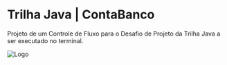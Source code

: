 
# Trilha Java | ContaBanco

Projeto de um Controle de Fluxo para o Desafio de Projeto da Trilha Java a ser executado no terminal.



![Logo](https://lh5.googleusercontent.com/proxy/Z-4qm-b1MSSRd3KYzTYMvsVffYE276jDwUcwZLY6QwJpJxBcuHr28E1RQx7jPaku8_nzY7X3Nio3UPxRrBKV3dcsdsdGKEIjnxiXPEmx6NOZckwInVa3vGl-ci7B5OQ5pAkbOG_T7ly3BDPJeibReu0uQJib)
